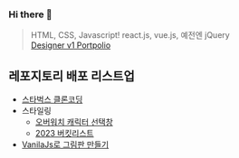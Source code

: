 ### Hi there 👋

> HTML, CSS, Javascript! react.js, vue.js, 예전엔 jQuery <br />
> <a href="https://zippy-cupcake-a6fced.netlify.app/" target="_blank"> Designer v1 Portpolio</a>

## 레포지토리 배포 리스트업
- <a href="https://flourishing-pika-f18715.netlify.app/" target="_blank"> 스타벅스 클론코딩 </a>
- 스타일링
  - <a href="https://nimble-valkyrie-6f4bb6.netlify.app/overwatch-hero-selector/index.html" target="_blank"> 오버워치 캐릭터 선택창 </a>
  - <a href="https://dbk1109.github.io/dbk1109/" target="_blank"> 2023 버킷리스트</a>
- <a href="https://regal-daifuku-86e866.netlify.app/" target="_blank"> VanilaJs로 그림판 만들기</a>

